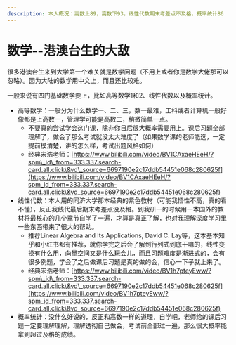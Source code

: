 ```yaml
---
description: 本人概况：高数上89，高数下93，线性代数期末考差点不及格，概率统计86
---
```


# 数学--港澳台生的大敌

很多港澳台生来到大学第一个难关就是数学问题（不用上或者你是数学大佬那可以忽略）。因为大陆的数学用中文上，而且还比较难。

一般来说有四门基础数学要上，比如高等数学1和2、线性代数以及概率统计。

* 高等数学：一般分为什么数学一、二、三，数一最难，工科或者计算机一般好像都是上高数一，管理学可能是高数二，稍微简单一点。
  * 不要真的尝试学会这门课，除非你日后很大概率需要用上。课后习题全部理解了，做会了那么考试就没太大难度了（如果数学课的老师能选，一定提前摸清楚，讲的怎么样，考试出题风格如何）
  * 经典宋浩老师：[https://www.bilibili.com/video/BV1CAxaeHEeH/?spm\_id\_from=333.337.search-card.all.click\&vd\_source=6697190e2c17ddb54451e068c280625f](https://www.bilibili.com/video/BV1CAxaeHEeH/?spm_id_from=333.337.search-card.all.click\&vd_source=6697190e2c17ddb54451e068c280625f)
* 线性代数：本人用的同济大学那本经典的紫色教材（可能我悟性不高，真的看不懂），反正我线代最后期末考差点没及格。到我研一的时候用一本国外的教材将最核心的几个章节自学了一遍，才算是真正了解，也对我理解深度学习里一些东西带来了很大的帮助。
  * 推荐Linear Algebra and Its Applications, David C. Lay等，这本基本知乎和小红书都有推荐，就你学完之后会了解到行列式到底干嘛的，线性变换有什么用，向量空间又是什么玩会儿，而且习题难度是渐进式的，会有很多例题，学会了之后做课后习题是真的做的会，信心一下子就上来了。
  * 经典宋浩老师：[https://www.bilibili.com/video/BV1h7pteyEww/?spm\_id\_from=333.337.search-card.all.click\&vd\_source=6697190e2c17ddb54451e068c280625f](https://www.bilibili.com/video/BV1h7pteyEww/?spm_id_from=333.337.search-card.all.click\&vd_source=6697190e2c17ddb54451e068c280625f)
* 概率统计：没什么好说的，反正和高数一样的道理，自学吧，老师给的课后习题一定要理解理解，理解透彻自己做会，考试前全部过一遍，那么很大概率能拿到超过及格的成绩。

